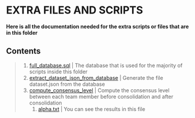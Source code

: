 # EXTRA FILES AND SCRIPTS

**Here is all the documentation needed for the extra scripts or files that are in this folder**

## Contents
>    1. [full_database.sql](full_database.sql) | The database that is used for the majority of scripts inside this folder
>    2. [extract_dataset_json_from_database](extract_dataset_json_from_database) | Generate the file dataset.json from the database
>    3. [compute_consensus_level](compute_consensus_level) | Compute the consensus level between each team member before consolidation and after consolidation
>        1. [alpha.txt](compute_consensus_level/alpha.txt) | You can see the results in this file